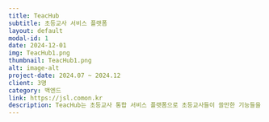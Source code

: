 ```yaml
---
title: TeacHub
subtitle: 초등교사 서비스 플랫폼
layout: default
modal-id: 1
date: 2024-12-01
img: TeacHub1.png
thumbnail: TeacHub1.png
alt: image-alt
project-date: 2024.07 ~ 2024.12
client: 3명
category: 백엔드
link: https://jsl.comon.kr
description: TeacHub는 초등교사 통합 서비스 플랫폼으로 초등교사들이 쓸만한 기능들을 통합시켜놓은 사이트입니다.<br> 주 기능으로는 ai 문제 출제, 학생 관리, 단체 문자 발송, 시간표 작성, 실시간 채팅 등이 있습니다.<br> 로그인은 JWT 방식으로 구현되어있으며 토큰 유효시간은 24시간 입니다. 회원가입 시 핸드폰 인증을 받게 되어있으며 현재 사용되고 있는 서버의 카카오톡 친구가 되어있다면 알림톡으로, 아니라면 문자로 전송됩니다.<br> 아이디 찾기 또는 비밀번호 찾기는 이메일 인증과 휴대전화 인증을 골라서 찾을 수 있게 구현되었습니다.<br> 개인정보 페이지는 비밀번호 인증을 해야 접속할 수 있으며 비밀번호 변경시에는 비밀번호를 한 번 더 인증해야 변경할 수 있도록 구현하였습니다.<br> 모든 접근 권한은 토큰이 있어야 가능하며 토큰 클레임에 userId를 포함시켜 사용자를 식별하도록 하였습니다.<br> 학생관리와 시간표는 즉각등록, 수정, 삭제가 가능하도록 구현되어있습니다.<br> 단체문자 발송은 학생관리 페이지에 등록되어있는 학생들의 정보를 불러와 체크박스에 체크하여 단체로 한 번에 문자를 보낼 수 있도록 구현하였습니다.<br> 실시간 채팅은 웹소켓(STOMP) 방식으로 구현되었습니다.<br> ai 문제 출제는 아직 모델 구축이 미완성이라 3만개 정도의 수학문제를 사용자의 키워드에 맞춰 출력하도록 되어있습니다.
---
```

